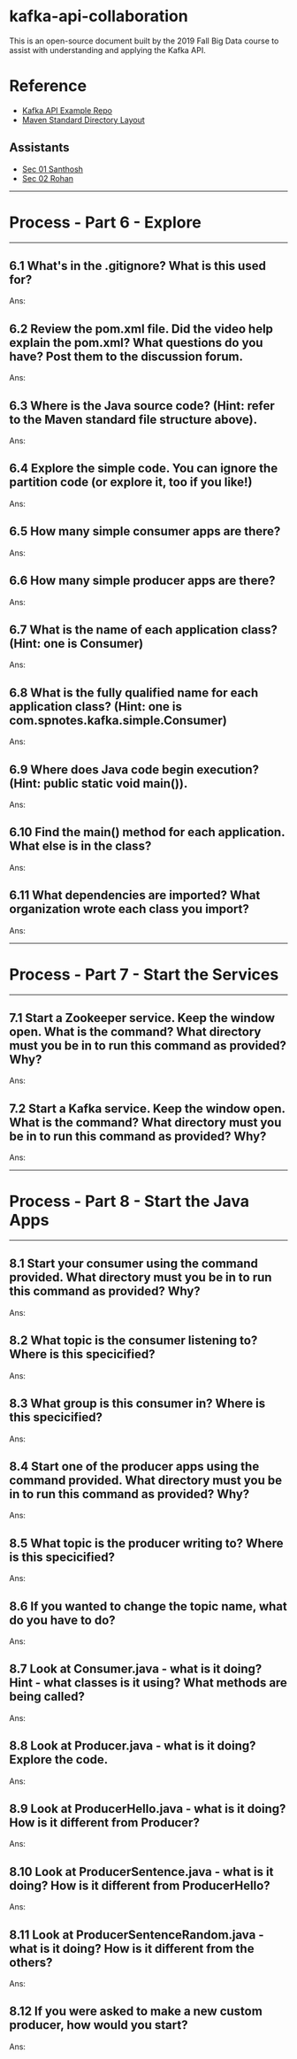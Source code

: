 # kafka-api-collaboration
This is an open-source document built by the 2019 Fall Big Data course to assist with understanding and applying the Kafka API.

# Reference

- [Kafka API Example Repo](https://github.com/denisecase/kafka-api)
- [Maven Standard Directory Layout](http://maven.apache.org/guides/introduction/introduction-to-the-standard-directory-layout.html)

## Assistants

- [Sec 01 Santhosh]()
- [Sec 02 Rohan]()

---
# Process - Part 6 - Explore
---

## 6.1 What's in the .gitignore?  What is this used for? 

Ans:


## 6.2 Review the pom.xml file.  Did the video help explain the pom.xml?  What questions do you have? Post them to the discussion forum.

Ans:


## 6.3 Where is the Java source code? (Hint: refer to the Maven standard file structure above).

Ans:


## 6.4 Explore the simple code. You can ignore the partition code (or explore it, too if you like!) 

Ans:


## 6.5 How many simple consumer apps are there?

Ans:


## 6.6 How many simple producer apps are there?
Ans:


## 6.7 What is the name of each application class?  (Hint: one is Consumer)

Ans:


## 6.8 What is the fully qualified name for each application class? (Hint: one is com.spnotes.kafka.simple.Consumer)

Ans:


## 6.9 Where does Java code begin execution? (Hint: public static void main()). 

Ans:


## 6.10 Find the main() method for each application.  What else is in the class?

Ans:


## 6.11 What dependencies are imported? What organization wrote each class you import?

Ans:


---
# Process - Part 7 - Start the Services
---

## 7.1 Start a Zookeeper service. Keep the window open. What is the command? What directory must you be in to run this command as provided? Why?

Ans:


## 7.2 Start a Kafka service. Keep the window open. What is the command? What directory must you be in to run this command as provided? Why?

Ans:


--- 
# Process - Part 8 - Start the Java Apps
--- 

## 8.1 Start your consumer using the command provided. What directory must you be in to run this command as provided? Why?

Ans:


## 8.2 What topic is the consumer listening to? Where is this specicified?

Ans:


## 8.3 What group is this consumer in? Where is this specicified?

Ans:


## 8.4 Start one of the producer apps using the command provided. What directory must you be in to run this command as provided? Why?

Ans:


## 8.5 What topic is the producer writing to? Where is this specicified?

Ans:


## 8.6 If you wanted to change the topic name, what do you have to do? 

Ans:


## 8.7 Look at Consumer.java - what is it doing? Hint - what classes is it using? What methods are being called?

Ans:


## 8.8 Look at Producer.java - what is it doing? Explore the code.

Ans:


## 8.9 Look at ProducerHello.java - what is it doing? How is it different from Producer?

Ans:


## 8.10 Look at ProducerSentence.java - what is it doing? How is it different from ProducerHello?

Ans:


## 8.11 Look at ProducerSentenceRandom.java - what is it doing? How is it different from the others?

Ans:


## 8.12 If you were asked to make a new custom producer, how would you start? 

Ans:


